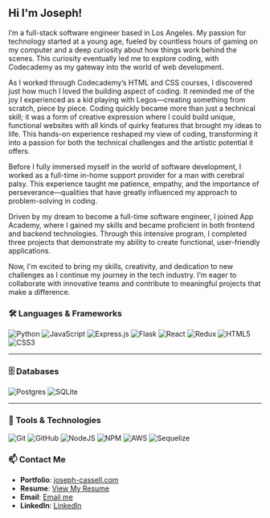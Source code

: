 ## Hi I'm Joseph!

I’m a full-stack software engineer based in Los Angeles. My passion for technology started at a young age, fueled by countless hours of gaming on my computer and a deep curiosity about how things work behind the scenes. This curiosity eventually led me to explore coding, with Codecademy as my gateway into the world of web development.

As I worked through Codecademy’s HTML and CSS courses, I discovered just how much I loved the building aspect of coding. It reminded me of the joy I experienced as a kid playing with Legos—creating something from scratch, piece by piece. Coding quickly became more than just a technical skill; it was a form of creative expression where I could build unique, functional websites with all kinds of quirky features that brought my ideas to life. This hands-on experience reshaped my view of coding, transforming it into a passion for both the technical challenges and the artistic potential it offers.

Before I fully immersed myself in the world of software development, I worked as a full-time in-home support provider for a man with cerebral palsy. This experience taught me patience, empathy, and the importance of perseverance—qualities that have greatly influenced my approach to problem-solving in coding.

Driven by my dream to become a full-time software engineer, I joined App Academy, where I gained my skills and became proficient in both frontend and backend technologies. Through this intensive program, I completed three projects that demonstrate my ability to create functional, user-friendly applications.

Now, I'm excited to bring my skills, creativity, and dedication to new challenges as I continue my journey in the tech industry. I’m eager to collaborate with innovative teams and contribute to meaningful projects that make a difference.

### 🛠️ Languages & Frameworks

![Python](https://img.shields.io/badge/python-3670A0?style=for-the-badge&logo=python&logoColor=ffdd54)
![JavaScript](https://img.shields.io/badge/javascript-%23323330.svg?style=for-the-badge&logo=javascript&logoColor=%23F7DF1E)
![Express.js](https://img.shields.io/badge/express.js-%23404d59.svg?style=for-the-badge&logo=express&logoColor=%2361DAFB)
![Flask](https://img.shields.io/badge/flask-%23000.svg?style=for-the-badge&logo=flask&logoColor=white)
![React](https://img.shields.io/badge/react-%2320232a.svg?style=for-the-badge&logo=react&logoColor=%2361DAFB)
![Redux](https://img.shields.io/badge/redux-%23593d88.svg?style=for-the-badge&logo=redux&logoColor=white)
![HTML5](https://img.shields.io/badge/html5-%23E34F26.svg?style=for-the-badge&logo=html5&logoColor=white)
![CSS3](https://img.shields.io/badge/css3-%231572B6.svg?style=for-the-badge&logo=css3&logoColor=white)

---

### 🗄️ Databases

![Postgres](https://img.shields.io/badge/postgres-%23316192.svg?style=for-the-badge&logo=postgresql&logoColor=white)
![SQLite](https://img.shields.io/badge/sqlite-%2307405e.svg?style=for-the-badge&logo=sqlite&logoColor=white)

---

### 🔧 Tools & Technologies

![Git](https://img.shields.io/badge/git-%23F05033.svg?style=for-the-badge&logo=git&logoColor=white)
![GitHub](https://img.shields.io/badge/github-%23121011.svg?style=for-the-badge&logo=github&logoColor=white)
![NodeJS](https://img.shields.io/badge/node.js-6DA55F?style=for-the-badge&logo=node.js&logoColor=white)
![NPM](https://img.shields.io/badge/NPM-%23CB3837.svg?style=for-the-badge&logo=npm&logoColor=white)
![AWS](https://img.shields.io/badge/AWS-%23FF9900.svg?style=for-the-badge&logo=amazon-aws&logoColor=white)
![Sequelize](https://img.shields.io/badge/Sequelize-52B0E7?style=for-the-badge&logo=Sequelize&logoColor=white)

### 📫 Contact Me

- **Portfolio**: [joseph-cassell.com](https://joseph-cassell.com)
- **Resume**: [View My Resume](https://docs.google.com/document/d/1Rdxjc-iHdClchv5Z0gbm06xKCYdRmie4ThfjszdHLfM/edit?usp=sharing)
- **Email**: [Email me](mailto:josefcassell@gmail.com)
- **LinkedIn**: [LinkedIn](https://www.linkedin.com/in/joseph-cassell/)
